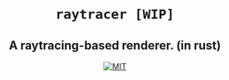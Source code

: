 <div style="text-align: center;" align="center">

# `raytracer [WIP]`

## A raytracing-based renderer. (in rust)

[![MIT](https://img.shields.io/crates/l/bitvec.svg?style=for-the-badge)](LICENSE.md)

</div>
